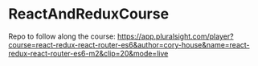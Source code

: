 # ReactAndReduxCourse

Repo to follow along the course: https://app.pluralsight.com/player?course=react-redux-react-router-es6&author=cory-house&name=react-redux-react-router-es6-m2&clip=20&mode=live
